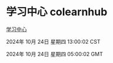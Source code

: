 # 学习中心 colearnhub
[学习中心](http://219.139.199.238:56308/colearnhub/)

2024年 10月 24日 星期四 13:00:02 CST

2024年 10月 24日 星期四 05:00:02 GMT
